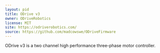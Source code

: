 ```yaml
---
layout: pid
title: ODrive v3
owner: ODriveRobotics
license: MIT
site: https://odriverobotics.com/
source: https://github.com/madcowswe/ODriveFirmware
---
```

ODrive v3 is a two channel high performance three-phase motor controller.
